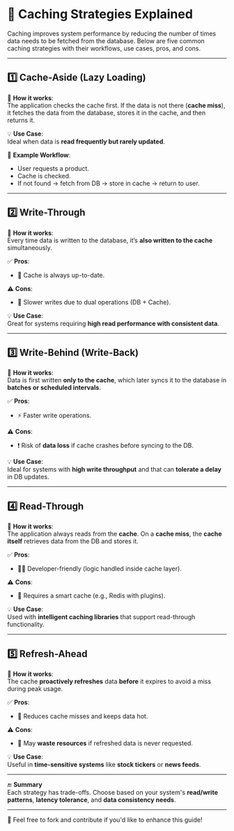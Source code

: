 # 🧠 Caching Strategies Explained

Caching improves system performance by reducing the number of times data needs to be fetched from the database. Below are five common caching strategies with their workflows, use cases, pros, and cons.

---

## 1️⃣ Cache-Aside (Lazy Loading)

🔧 **How it works**:  
The application checks the cache first. If the data is not there (**cache miss**), it fetches the data from the database, stores it in the cache, and then returns it.

💡 **Use Case**:  
Ideal when data is **read frequently but rarely updated**.

📌 **Example Workflow**:
- User requests a product.
- Cache is checked.
- If not found → fetch from DB → store in cache → return to user.

---

## 2️⃣ Write-Through

🔧 **How it works**:  
Every time data is written to the database, it’s **also written to the cache** simultaneously.

✅ **Pros**:
- 💾 Cache is always up-to-date.

⚠️ **Cons**:
- 🐢 Slower writes due to dual operations (DB + Cache).

💡 **Use Case**:  
Great for systems requiring **high read performance with consistent data**.

---

## 3️⃣ Write-Behind (Write-Back)

🔧 **How it works**:  
Data is first written **only to the cache**, which later syncs it to the database in **batches or scheduled intervals**.

✅ **Pros**:
- ⚡ Faster write operations.

⚠️ **Cons**:
- ❗ Risk of **data loss** if cache crashes before syncing to the DB.

💡 **Use Case**:  
Ideal for systems with **high write throughput** and that can **tolerate a delay** in DB updates.

---

## 4️⃣ Read-Through

🔧 **How it works**:  
The application always reads from the **cache**. On a **cache miss**, the **cache itself** retrieves data from the DB and stores it.

✅ **Pros**:
- 🧑‍💻 Developer-friendly (logic handled inside cache layer).

⚠️ **Cons**:
- 🧠 Requires a smart cache (e.g., Redis with plugins).

💡 **Use Case**:  
Used with **intelligent caching libraries** that support read-through functionality.

---

## 5️⃣ Refresh-Ahead

🔧 **How it works**:  
The cache **proactively refreshes** data **before** it expires to avoid a miss during peak usage.

✅ **Pros**:
- 🚀 Reduces cache misses and keeps data hot.

⚠️ **Cons**:
- 🔋 May **waste resources** if refreshed data is never requested.

💡 **Use Case**:  
Useful in **time-sensitive systems** like **stock tickers** or **news feeds**.

---

🔚 **Summary**  
Each strategy has trade-offs. Choose based on your system's **read/write patterns**, **latency tolerance**, and **data consistency needs**.

---

📌 Feel free to fork and contribute if you'd like to enhance this guide!
